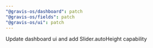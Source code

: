 ```yaml
---
"@gravis-os/dashboard": patch
"@gravis-os/fields": patch
"@gravis-os/ui": patch
---
```


Update dashboard ui and add Slider.autoHeight capability
